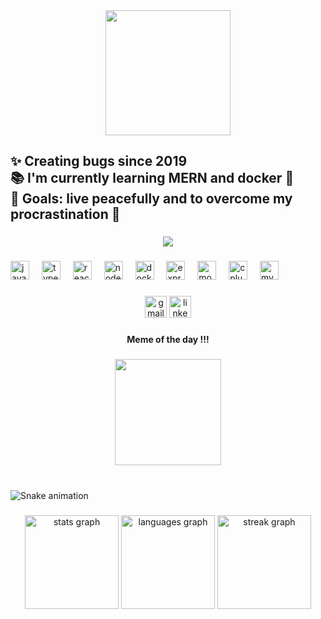 <div align="center">
  <img height="200" src="https://media1.giphy.com/media/SpopD7IQN2gK3qN4jS/source.gif"  />
</div>

###

<h2 align="left">✨ Creating bugs since 2019<br>📚 I'm currently learning MERN and docker 🐳<br>🎯 Goals: live peacefully and to overcome my procrastination 🚀</h2>

###

<div align="center">
  <img src="https://visitor-badge.laobi.icu/badge?page_id=Atnid21.Atnid21&"  />
</div>

###

<div align="left">
  <img src="https://img.shields.io/badge/JavaScript-F7DF1E?logo=javascript&logoColor=black&style=for-the-badge" height="30" alt="javascript logo"  />
  <img width="12" />
  <img src="https://img.shields.io/badge/TypeScript-3178C6?logo=typescript&logoColor=white&style=for-the-badge" height="30" alt="typescript logo"  />
  <img width="12" />
  <img src="https://img.shields.io/badge/React-61DAFB?logo=react&logoColor=black&style=for-the-badge" height="30" alt="react logo"  />
  <img width="12" />
  <img src="https://img.shields.io/badge/Node.js-339933?logo=nodedotjs&logoColor=white&style=for-the-badge" height="30" alt="nodejs logo"  />
  <img width="12" />
  <img src="https://img.shields.io/badge/Docker-2496ED?logo=docker&logoColor=white&style=for-the-badge" height="30" alt="docker logo"  />
  <img width="12" />
  <img src="https://img.shields.io/badge/Express-000000?logo=express&logoColor=white&style=for-the-badge" height="30" alt="express logo"  />
  <img width="12" />
  <img src="https://img.shields.io/badge/MongoDB-47A248?logo=mongodb&logoColor=white&style=for-the-badge" height="30" alt="mongodb logo"  />
  <img width="12" />
  <img src="https://img.shields.io/badge/C++-00599C?logo=cplusplus&logoColor=white&style=for-the-badge" height="30" alt="cplusplus logo"  />
  <img width="12" />
  <img src="https://img.shields.io/badge/MySQL-4479A1?logo=mysql&logoColor=white&style=for-the-badge" height="30" alt="mysql logo"  />
</div>

###

<div align="center">
  <img src="https://img.shields.io/static/v1?message=Gmail&logo=gmail&label=&color=D14836&logoColor=white&labelColor=&style=for-the-badge" height="35" alt="gmail logo"  />
  <img src="https://img.shields.io/static/v1?message=LinkedIn&logo=linkedin&label=&color=0077B5&logoColor=white&labelColor=&style=for-the-badge" height="35" alt="linkedin logo"  />
</div>

###

<h4 align="center">Meme of the day !!!</h4>

###

<div align="center">
  <img height="170" src="https://i.pinimg.com/originals/81/d2/bf/81d2bffd2d12c8275ab2c708b3fd5297.gif"  />
</div>

###

<br clear="both">

<img src="https://raw.githubusercontent.com/Atnid21/Atnid21/output/snake.svg" alt="Snake animation" />

###

<div align="center">
  <img src="https://github-readme-stats.vercel.app/api?username=Atnid21&hide_title=false&hide_rank=false&show_icons=true&include_all_commits=true&count_private=true&disable_animations=false&theme=dracula&locale=en&hide_border=false&order=1" height="150" alt="stats graph"  />
  <img src="https://github-readme-stats.vercel.app/api/top-langs?username=Atnid21&locale=en&hide_title=false&layout=compact&card_width=320&langs_count=5&theme=dracula&hide_border=false&order=2" height="150" alt="languages graph"  />
  <img src="https://streak-stats.demolab.com?user=Atnid21&locale=en&mode=daily&theme=dracula&hide_border=false&border_radius=5&order=3" height="150" alt="streak graph"  />
</div>

###
